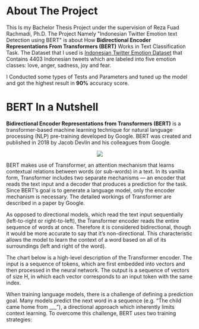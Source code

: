 # About The Project

This Is my Bachelor Thesis Project under the supervision of Reza Fuad Rachmadi, Ph.D. The Project Namely 
"Indonesian Twitter Emotion text Detection using BERT" is about How **Bidirectional Encoder Representations From Transformers (BERT)** Works in Text Classification Task.
The Dataset that I used is [Indonesian Twitter Emotion Dataset](https://github.com/meisaputri21/Indonesian-Twitter-Emotion-Dataset) that Contains 4403 Indonesian tweets which are labeled into five emotion classes: love, anger, sadness, joy and fear.

I Conducted some types of Tests and Parameters and tuned up the model and got the highest result in **90%** accuracy score.

# BERT In a Nutshell

**Bidirectional Encoder Representations from Transformers (BERT)** is a transformer-based machine learning technique for natural language processing (NLP) pre-training developed by Google. BERT was created and published in 2018 by Jacob Devlin and his colleagues from Google. 

<p align="center">
  <img src="https://miro.medium.com/max/1400/0*m_kXt3uqZH9e7H4w.png"/>
</p>

BERT makes use of Transformer, an attention mechanism that learns contextual relations between words (or sub-words) in a text. In its vanilla form, Transformer includes two separate mechanisms — an encoder that reads the text input and a decoder that produces a prediction for the task. Since BERT’s goal is to generate a language model, only the encoder mechanism is necessary. The detailed workings of Transformer are described in a paper by Google.

As opposed to directional models, which read the text input sequentially (left-to-right or right-to-left), the Transformer encoder reads the entire sequence of words at once. Therefore it is considered bidirectional, though it would be more accurate to say that it’s non-directional. This characteristic allows the model to learn the context of a word based on all of its surroundings (left and right of the word).

The chart below is a high-level description of the Transformer encoder. The input is a sequence of tokens, which are first embedded into vectors and then processed in the neural network. The output is a sequence of vectors of size H, in which each vector corresponds to an input token with the same index.

When training language models, there is a challenge of defining a prediction goal. Many models predict the next word in a sequence (e.g. “The child came home from ___”), a directional approach which inherently limits context learning. To overcome this challenge, BERT uses two training strategies:
